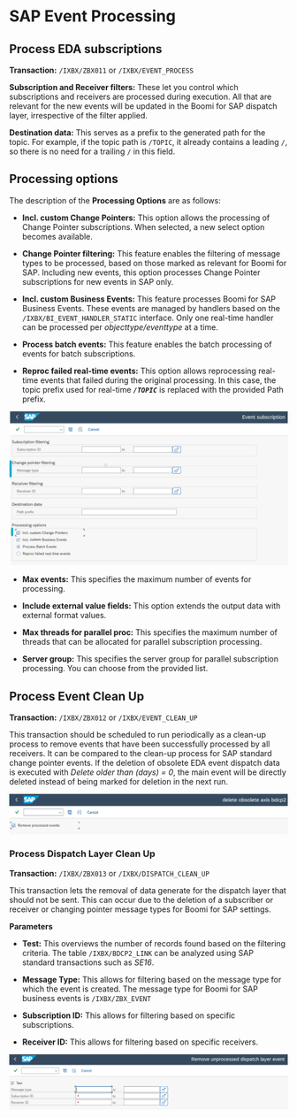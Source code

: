 # SAP Event Processing

<head>
  <meta name="guidename" content="Boomi for SAP"/>
  <meta name="context" content="GUID-46934c64-08b7-4e41-9734-96caff897749"/>
</head>

## Process EDA subscriptions

**Transaction:** `/IXBX/ZBX011` or `/IXBX/EVENT_PROCESS`

**Subscription and Receiver filters:** These let you control which subscriptions and receivers are processed during execution. All that are relevant for the new events will be updated in the Boomi for SAP dispatch layer, irrespective of the filter applied.

**Destination data:** This serves as a prefix to the generated path for the topic. For example, if the topic path is `/TOPIC`, it already contains a leading `/`, so there is no need for a trailing `/` in this field.

## Processing options

The description of the **Processing Options** are as follows: 

- **Incl. custom Change Pointers:** This option allows the processing of Change Pointer subscriptions. When selected, a new select option becomes available.

- **Change Pointer filtering:** This feature enables the filtering of message types to be processed, based on those marked as relevant for Boomi for SAP.
Including new events, this option processes Change Pointer subscriptions for new events in SAP only.

- **Incl. custom Business Events:** This feature processes Boomi for SAP Business Events. These events are managed by handlers based on the `/IXBX/BI_EVENT_HANDLER_STATIC` interface. Only one real-time handler can be processed per *objecttype/eventtype* at a time.

- **Process batch events:** This feature enables the batch processing of events for batch subscriptions.

- **Reproc failed real-time events:** This option allows reprocessing real-time events that failed during the original processing. In this case, the topic prefix used for real-time ***`/TOPIC`*** is replaced with the provided Path prefix.

![](./Images/img-sap-SAP_processing_with_Change_Pointer.png)

- **Max events:** This specifies the maximum number of events for processing.

- **Include external value fields:** This option extends the output data with external format values.

- **Max threads for parallel proc:** This specifies the maximum number of threads that can be allocated for parallel subscription processing.

- **Server group:** This specifies the server group for parallel subscription processing. You can choose from the provided list.

## Process Event Clean Up

**Transaction:** `/IXBX/ZBX012` or `/IXBX/EVENT_CLEAN_UP`

This transaction should be scheduled to run periodically as a clean-up process to remove events that have been successfully processed by all receivers. It can be compared to the clean-up process for SAP standard change pointer events. If the deletion of obsolete EDA event dispatch data is executed with *Delete older than (days) = 0*, the main event will be directly deleted instead of being marked for deletion in the next run.

![](./Images/img-sap-SAP_processing_delete.png)

### Process Dispatch Layer Clean Up

**Transaction:** `/IXBX/ZBX013` or `/IXBX/DISPATCH_CLEAN_UP`

This transaction lets the removal of data generate for the dispatch layer that should not be sent. This can occur due to the deletion of a subscriber or receiver or changing pointer message types for Boomi for SAP settings.

**Parameters**

- **Test:** This overviews the number of records found based on the filtering criteria. The table `/IXBX/BDCP2_LINK` can be analyzed using SAP standard transactions such as *SE16*.

- **Message Type:** This allows for filtering based on the message type for which the event is created. The message type for Boomi for SAP business events is `/IXBX/ZBX_EVENT`

- **Subscription ID:** This allows for filtering based on specific subscriptions.

- **Receiver ID:** This allows for filtering based on specific receivers.

![](./Images/img-sap-SAP_processing_dispatch_layer.png)


